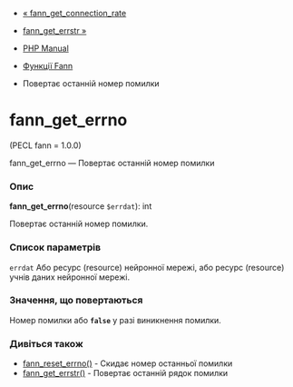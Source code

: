 - [« fann_get_connection_rate](function.fann-get-connection-rate.md)
- [fann_get_errstr »](function.fann-get-errstr.md)

- [PHP Manual](index.md)
- [Функції Fann](ref.fann.md)
- Повертає останній номер помилки

# fann_get_errno

(PECL fann = 1.0.0)

fann_get_errno — Повертає останній номер помилки

### Опис

**fann_get_errno**(resource `$errdat`): int

Повертає останній номер помилки.

### Список параметрів

`errdat`
Або ресурс (resource) нейронної мережі, або ресурс (resource) учнів
даних нейронної мережі.

### Значення, що повертаються

Номер помилки або **`false`** у разі виникнення помилки.

### Дивіться також

- [fann_reset_errno()](function.fann-reset-errno.md) - Скидає
номер останньої помилки
- [fann_get_errstr()](function.fann-get-errstr.md) - Повертає
останній рядок помилки

